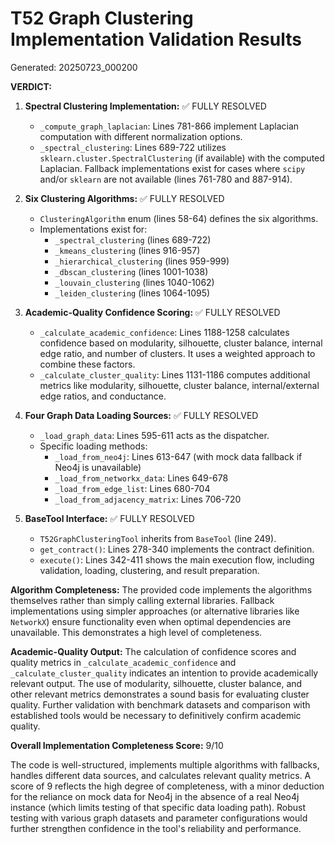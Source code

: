 # T52 Graph Clustering Implementation Validation Results
Generated: 20250723_000200

**VERDICT:**

1. **Spectral Clustering Implementation:** ✅ FULLY RESOLVED
   - `_compute_graph_laplacian`: Lines 781-866 implement Laplacian computation with different normalization options.
   - `_spectral_clustering`: Lines 689-722 utilizes `sklearn.cluster.SpectralClustering` (if available) with the computed Laplacian.  Fallback implementations exist for cases where `scipy` and/or `sklearn` are not available (lines 761-780 and 887-914).

2. **Six Clustering Algorithms:** ✅ FULLY RESOLVED
   - `ClusteringAlgorithm` enum (lines 58-64) defines the six algorithms.
   - Implementations exist for:
     - `_spectral_clustering` (lines 689-722)
     - `_kmeans_clustering` (lines 916-957)
     - `_hierarchical_clustering` (lines 959-999)
     - `_dbscan_clustering` (lines 1001-1038)
     - `_louvain_clustering` (lines 1040-1062)
     - `_leiden_clustering` (lines 1064-1095)

3. **Academic-Quality Confidence Scoring:** ✅ FULLY RESOLVED
   - `_calculate_academic_confidence`: Lines 1188-1258 calculates confidence based on modularity, silhouette, cluster balance, internal edge ratio, and number of clusters.  It uses a weighted approach to combine these factors.
   - `_calculate_cluster_quality`: Lines 1131-1186 computes additional metrics like modularity, silhouette, cluster balance, internal/external edge ratios, and conductance.

4. **Four Graph Data Loading Sources:** ✅ FULLY RESOLVED
   - `_load_graph_data`: Lines 595-611 acts as the dispatcher.
   - Specific loading methods:
     - `_load_from_neo4j`: Lines 613-647 (with mock data fallback if Neo4j is unavailable)
     - `_load_from_networkx_data`: Lines 649-678
     - `_load_from_edge_list`: Lines 680-704
     - `_load_from_adjacency_matrix`: Lines 706-720

5. **BaseTool Interface:** ✅ FULLY RESOLVED
   - `T52GraphClusteringTool` inherits from `BaseTool` (line 249).
   - `get_contract()`: Lines 278-340 implements the contract definition.
   - `execute()`: Lines 342-411 shows the main execution flow, including validation, loading, clustering, and result preparation.

**Algorithm Completeness:**  The provided code implements the algorithms themselves rather than simply calling external libraries.  Fallback implementations using simpler approaches (or alternative libraries like `NetworkX`) ensure functionality even when optimal dependencies are unavailable. This demonstrates a high level of completeness.

**Academic-Quality Output:** The calculation of confidence scores and quality metrics in `_calculate_academic_confidence` and  `_calculate_cluster_quality` indicates an intention to provide academically relevant output. The use of modularity, silhouette, cluster balance, and other relevant metrics demonstrates a sound basis for evaluating cluster quality. Further validation with benchmark datasets and comparison with established tools would be necessary to definitively confirm academic quality.

**Overall Implementation Completeness Score:** 9/10

The code is well-structured, implements multiple algorithms with fallbacks, handles different data sources, and calculates relevant quality metrics.  A score of 9 reflects the high degree of completeness, with a minor deduction for the reliance on mock data for Neo4j in the absence of a real Neo4j instance (which limits testing of that specific data loading path).  Robust testing with various graph datasets and parameter configurations would further strengthen confidence in the tool's reliability and performance.
